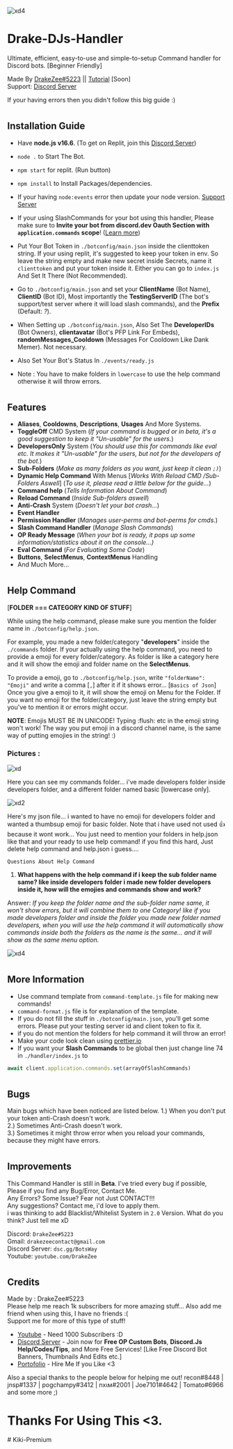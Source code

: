 ![xd4](https://media.discordapp.net/attachments/884758267107106861/903701669177589780/Command_handler.png)


# Drake-DJs-Handler

Ultimate, efficient, easy-to-use and simple-to-setup Command handler for Discord bots. [Beginner Friendly] 

Made By [DrakeZee#5223](https://youtube.com/DrakeZee) || [Tutorial](https://youtube.com/DrakeZee) [Soon]   
Support: [Discord Server](https://dsc.gg/BotsWay)

If your having errors then you didn't follow this big guide :)
#
## Installation Guide

- Have **node.js v16.6**. (To get on Replit, join this [Discord Server](https://dsc.gg/botsway))


- `node .` to Start The Bot.


- `npm start` for replit. (Run button)


- `npm install` to Install Packages/dependencies. 


- If your having `node:events` error then update your node version.   [Support Server](https://dsc.gg/botsway)


- If your using SlashCommands for your bot using this handler, Please make sure to **Invite your bot from discord.dev Oauth Section with `application.commands` scope**! ([Learn more](https://discordjs.guide/interactions/registering-slash-commands.html#guild-commands))


- Put Your Bot Token in `./botconfig/main.json` inside the clienttoken string. If your using replit, it's suggested to keep your token in env. So leave the string empty and make new secret inside Secrets, name it `clienttoken` and put your token inside it. Either you can go to `index.js` And Set It There (Not Recommended). 


- Go to `./botconfig/main.json` and set your  __ClientName__ (Bot Name), __ClientID__ (Bot ID), Most importantly the **TestingServerID** (The bot's support/test server where it will load slash commands), and the **Prefix** (Default: *?*). 


- When Setting up `./botconfig/main.json`, Also Set The 
**DeveloperIDs** (Bot Owners), **clientavatar** (Bot's PFP Link For Embeds), **randomMessages_Cooldown** (Messages For Cooldown Like Dank Memer). Not necessary.


- Also Set Your Bot's Status In `./events/ready.js`


- Note : You have to make folders in `lowercase` to use the help command otherwise it will throw errors.
#
## Features

- **Aliases**, **Cooldowns**, **Descriptions**, **Usages** And More Systems.
- **ToggleOff** CMD System (*If your command is bugged or in beta, it's a good suggestion to keep it "Un-usable" for the users.*)
- **DevelopersOnly** System (*You should use this for commands like eval etc. It makes it "Un-usable" for the users, but not for the developers of the bot.*)
- **Sub-Folders** (*Make as many folders as you want, just keep it clean `;)`*) 
- **Dynamic Help Command** With Menus [*Works With Reload CMD /Sub-Folders Aswell*] (*To use it, please read a little below for the guide...*) 
- **Command help** (*Tells Information About Command*)
- **Reload Command** (*Inside Sub-folders aswell*)
- **Anti-Crash** System (*Doesn't let your bot crash...*)
- **Event Handler**
- **Permission Handler** (*Manages user-perms and bot-perms for cmds.*)
- **Slash Command Handler** (*Manage Slash Commands*)
- **OP Ready Message** (*When your bot is ready, it pops up some information/statistics about it on the console...)*
- **Eval Command** (*For Evaluating Some Code*)
- **Buttons**, **SelectMenus**, **ContextMenus** Handling
- And Much More...


#
## Help Command
[**FOLDER === CATEGORY KIND OF STUFF**]

While using the help command, please make sure you mention the folder name in `./botconfig/help.json`.

For example, you made a new folder/category "**developers**" inside the `./commands` folder. If your actually using the help command, you need to provide a emoji for every folder/category. As folder is like a category here and it will show the emoji and folder name on the **SelectMenus**.

To provide a emoji, go to `./botconfig/help.json`, write 
`"folderName": "Emoji"` and write a comma [`,`] after it if it shows error... [`Basics of Json`]  
Once you give a emoji to it, it will show the emoji on Menu for the Folder.
If you want no emoji for the folder/category, just leave the string empty but you've to mention it or errors might occur.

**NOTE**: Emojis MUST BE IN UNICODE! Typing :flush: etc in the emoji string won't work! The way you put emoji in a discord channel name, is the same way of putting emojies in the string! :) 

### Pictures :
![xd](https://media.discordapp.net/attachments/884758267107106861/901798511962624080/unknown.png)

Here you can see my commands folder... 
i've made developers folder inside developers folder,
and a different folder named basic [lowercase only].

![xd2](https://media.discordapp.net/attachments/884758267107106861/901798633274482758/unknown.png)

Here's my json file... i wanted to have no emoji for developers folder and wanted a thumbsup emoji for basic folder. Note that i have used not used :thumbsup: because it wont work...
You just need to mention your folders in help.json like that and your ready to use help command! if you find this hard, Just delete help command and help.json i guess....



`Questions About Help Command`

1) **What happens with the help command if i keep the sub folder name same? like inside developers folder i made new folder developers inside it, how will the emojies and commands show and work?**

Answer: *If you keep the folder name and the sub-folder name same, it won't show errors, but it will combine them to one Category! like if you made developers folder and inside the folder you made new folder named developers, when you will use the help command it will automatically show commands inside both the folders as the name is the same... and it will show as the same menu option.*

![xd4](https://media.discordapp.net/attachments/884758267107106861/901804593145585674/unknown.png)
#
## More Information
- Use command template from `command-template.js` file for making new commands!
- `command-format.js` file is for explanation of the template.
- If you do not fill the stuff in `./botconfig/main.json`, you'll get some errors. Please put your testing server id and client token to fix it.
- if you do not mention the folders for help command it will throw an error!
- Make your code look clean using [prettier.io](https://prettier.io/)
- If you want your **Slash Commands** to be global then just change line 74 in `./handler/index.js` to 
```javascript
await client.application.commands.set(arrayOfSlashCommands)
```


#
## Bugs
Main bugs which have been noticed are listed below.
1.) When you don't put your token anti-Crash doesn't work.   
2.) Sometimes Anti-Crash doesn't work.   
3.) Sometimes it might throw error when you reload your commands, because they might have errors.

#
## Improvements
This Command Handler is still in **Beta**. I've tried every bug if possible, Please if you find any Bug/Error, Contact Me.   
Any Errors? Some Issue? Fear not Just CONTACT!!!   
Any suggestions? Contact me, i'd love to apply them.   
i was thinking to add Blacklist/Whitelist System in `2.0` Version.
What do you think? Just tell me xD

Discord: `DrakeZee#5223`  
Gmail: `drakezeecontact@gmail.com`   
Discord Server: `dsc.gg/BotsWay`   
Youtube: `youtube.com/DrakeZee`

#
## Credits
 Made by : DrakeZee#5223  
 Please help me reach 1k subscribers for more amazing stuff...
 Also add me friend when using this, I have no friends :(  
   Support me for more of this type of stuff!
 
- [Youtube](https://youtube.com/DrakeZee) - Need 1000 Subscribers :D
- [Discord Server](dsc.gg/lol) -  Join now for **Free OP Custom Bots**, **Discord.Js Help/Codes/Tips**, and More Free Services! [Like Free Discord Bot Banners, Thumbnails And Edits etc.]
- [Portofolio](https://drakezee.repl.co) - Hire Me If you Like <3


Also a special thanks to the people below for helping me out!
recon#8448 | jnsp#1337 | pogchampy#3412 | nхιм#2001 | Joe7101#4642 | Tomato#6966 and some more ;)

#
# Thanks For Using This <3.
#   K i k i - P r e m i u m  
 